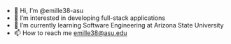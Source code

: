 - 👋 Hi, I’m @emille38-asu
- 👀 I’m interested in developing full-stack applications
- 🌱 I’m currently learning Software Engineering at Arizona State University
- 📫 How to reach me emille38@asu.edu

<!---
emille38-asu/emille38-asu is a ✨ special ✨ repository because its `README.md` (this file) appears on your GitHub profile.
You can click the Preview link to take a look at your changes.
--->
